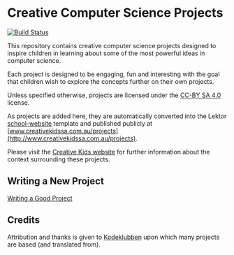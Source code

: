 # Creative Computer Science Projects
[![Build Status](https://travis-ci.org/CreativeKids/projects.svg?branch=master)](https://travis-ci.org/CreativeKids/projects)

This repository contains creative computer science projects designed to inspire children in learning about some of the most powerful ideas in computer science.

Each project is designed to be engaging, fun and interesting with the goal that children wish to explore the concepts further on their own projects.

Unless specified otherwise, projects are licensed under the [CC-BY SA 4.0](https://creativecommons.org/licenses/by-sa/4.0/deed) license.

As projects are added here, they are automatically converted into the Lektor [school-website](https://github.com/CreativeKids/school-website) template and published publicly at [www.creativekidssa.com.au/projects](http://www.creativekidssa.com.au/projects). 

Please visit the [Creative Kids website](http://www.creativekidssa.com.au) for further information about the context surrounding these projects.


## Writing a New Project

[Writing a Good Project](https://github.com/CreativeKids/wiki/blob/master/Writing_a_Good_Project.md)

## Credits

Attribution and thanks is given to [Kodeklubben](http://kodeklubben.github.io/) upon which many projects are based (and translated from).
